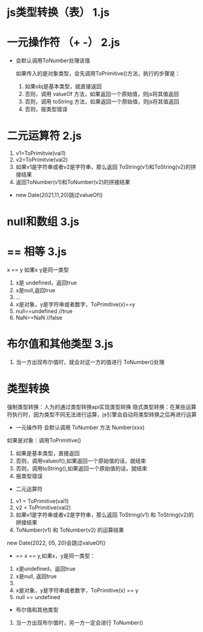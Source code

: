 # js类型转换（表） 1.js

# 一元操作符 （+ -） 2.js
+ 会默认调用ToNumber处理该值

  如果传入的是对象类型，会先调用ToPrimitive()方法，执行的步骤是：

    1. 如果obj是基本类型，就直接返回
    2. 否则，调用 valueOf 方法，如果返回一个原始值，则js将其值返回
    3. 否则，调用 toString 方法，如果返回一个原始值，则js将其值返回
    4. 否则，报类型错误
    
# 二元运算符  2.js
<!-- val1+val2 -->
1. v1=ToPrimitvie(val1)
2. v2=ToPrimitvie(val2)
3. 如果v1是字符串或者v2是字符串，那么返回 ToString(v1)和ToString(v2)的拼接结果
4. 返回ToNumber(v1)和ToNumber(v2)的拼接结果

- new Date(2021,11,20)跳过valueOf()


# null和数组  3.js


# == 相等  3.js

x == y
如果x y是同一类型
1. x是 undefined，返回true
2. x是null,返回true
3. ...
4. x是对象，y是字符串或者数字，ToPrimitive(x)==y
5. null==undefined  //true
6. NaN==NaN  //false


# 布尔值和其他类型  3.js

1. 当一方出现布尔值时，就会对这一方的值进行 ToNumber()处理



# 类型转换
强制类型转换：人为的通过类型转换api实现类型转换
隐式类型转换：在某些运算符执行时，因为类型不同无法进行运算，js引擎会自动将类型转换之后再进行运算

 - 一元操作符
 会默认调用 ToNumber 方法  Number(xxx)

 如果是对象：调用ToPrimitive()
  1. 如果是基本类型，直接返回
  2. 否则，调用valueof(),如果返回一个原始值的话，就结束
  3. 否则，调用toString(),如果返回一个原始值的话，就结束
  4. 报类型错误

  - 二元运算符
  1. v1 = ToPrimitive(val1)
  2. v2 = ToPrimitive(val2)
  3. 如果v1是字符串或者v2是字符串，那么返回 ToString(v1) 和 ToString(v2)的拼接结果
  4. ToNumber(v1) 和 ToNumber(v2) 的运算结果

  new Date(2022, 05, 20)会跳过valueOf()

  - ==
  x == y,如果x，y是同一类型：
  1. x是undefined，返回true
  2. x是null, 返回true
  3. 
  4. x是对象，y是字符串或者数字，ToPrimitive(x) == y
  5. null == undefined


  - 布尔值和其他类型
  1. 当一方出现布尔值时，另一方一定会进行 ToNumber()




